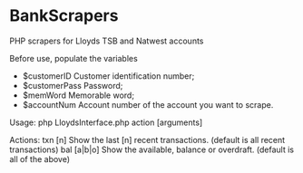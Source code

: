 BankScrapers
============

PHP scrapers for Lloyds TSB and Natwest accounts

Before use, populate the variables

+ $customerID    Customer identification number;
+ $customerPass  Password;
+ $memWord       Memorable word;
+ $accountNum    Account number of the account you want to scrape.

Usage: php LloydsInterface.php action [arguments]

Actions:
txn  [n]     Show the last [n] recent transactions.
             (default is all recent transactions)
bal  [a|b|o] Show the available, balance or overdraft.
             (default is all of the above)
